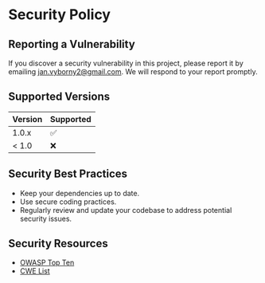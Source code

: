 # Security Policy

## Reporting a Vulnerability

If you discover a security vulnerability in this project, please report it by emailing jan.vyborny2@gmail.com. We will respond to your report promptly.

## Supported Versions

| Version | Supported          |
| ------- | ------------------ |
| 1.0.x   | :white_check_mark: |
| < 1.0   | :x:                |

## Security Best Practices

- Keep your dependencies up to date.
- Use secure coding practices.
- Regularly review and update your codebase to address potential security issues.

## Security Resources

- [OWASP Top Ten](https://owasp.org/www-project-top-ten/)
- [CWE List](https://cwe.mitre.org/)